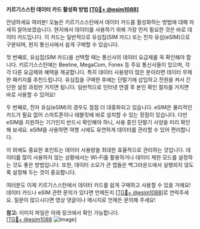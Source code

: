 **키르기스스탄 데이터 카드 활성화 방법 [[TG💪+ @esim1088](https://t.me/s/esim1088)]**

안녕하세요 여러분! 오늘은 키르기스스탄에서 데이터 카드를 활성화하는 방법에 대해 자세히 알아보겠습니다. 현지에서 데이터를 사용하기 위해 가장 먼저 필요한 것은 바로 데이터 카드입니다. 이 카드는 일반적으로 유심칩(SIM 카드) 또는 전자 유심(eSIM)으로 구분되며, 현지 통신사에서 쉽게 구매할 수 있습니다.

첫 번째로, 유심칩(SIM 카드)을 선택할 때는 통신사의 데이터 요금제를 꼭 확인해야 합니다. 키르기스스탄에는 Beeline, MegaCom, Fonex 등 주요 통신사들이 있으며, 각각 다른 요금제와 혜택을 제공합니다. 특히 데이터 사용량이 많은 분이라면 데이터 무제한 패키지를 추천드립니다. 유심칩을 구매한 후에는 단말기에 삽입하고 전원을 켜서 간단한 설정 과정만 거치면 됩니다. 일반적으로 인터넷 연결 후 본인 확인 절차를 거치면 바로 사용할 수 있어요!

두 번째로, 전자 유심(eSIM)의 경우도 점점 더 대중화되고 있습니다. eSIM은 물리적인 카드가 필요 없어 스마트폰이나 태블릿에 바로 설치할 수 있는 장점이 있습니다. 다만 eSIM을 지원하는 기기인지 반드시 확인해야 하니, 사용 중인 단말기 사양을 미리 확인해 보세요. eSIM을 사용하면 여행 시에도 유연하게 데이터를 관리할 수 있어 편리합니다.

이 외에도 중요한 포인트는 데이터 사용량을 최대한 효율적으로 관리하는 것입니다. 데이터를 많이 사용하지 않는 상황에서는 Wi-Fi를 활용하거나 데이터 제한 모드를 설정하는 것도 좋은 방법입니다. 또한, 데이터 소모가 큰 앱들은 백그라운드에서 실행되지 않도록 설정해 두는 것이 중요합니다.

여러분도 이제 키르기스스탄에서 데이터 카드를 쉽게 구매하고 사용할 수 있을 거예요! 데이터 카드나 eSIM 관련 문의가 있다면 언제든지 [[TG💪+ @esim1088](https://t.me/s/esim1088)]로 연락주세요. 질문이 많으시다면 영상 댓글이나 메시지로 언제든 문의해 주세요!

**참고:** 이미지 파일은 아래 링크에서 확인 가능합니다.  
[[TG💪+ @esim1088](https://t.me/s/esim1088) ![Image](https://i.postimg.cc/Y0z9fWf4/image.png)]